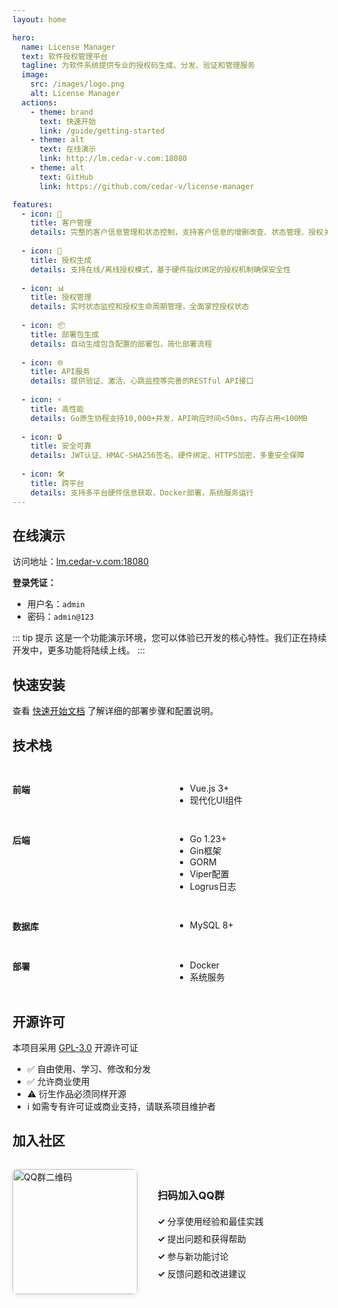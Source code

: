 ```yaml
---
layout: home

hero:
  name: License Manager
  text: 软件授权管理平台
  tagline: 为软件系统提供专业的授权码生成、分发、验证和管理服务
  image:
    src: /images/logo.png
    alt: License Manager
  actions:
    - theme: brand
      text: 快速开始
      link: /guide/getting-started
    - theme: alt
      text: 在线演示
      link: http://lm.cedar-v.com:18080
    - theme: alt
      text: GitHub
      link: https://github.com/cedar-v/license-manager

features:
  - icon: 🔧
    title: 客户管理
    details: 完整的客户信息管理和状态控制，支持客户信息的增删改查、状态管理、授权关联等核心功能
    
  - icon: 🔐
    title: 授权生成
    details: 支持在线/离线授权模式，基于硬件指纹绑定的授权机制确保安全性
    
  - icon: 📊
    title: 授权管理
    details: 实时状态监控和授权生命周期管理，全面掌控授权状态
    
  - icon: 📦
    title: 部署包生成
    details: 自动生成包含配置的部署包，简化部署流程
    
  - icon: 🌐
    title: API服务
    details: 提供验证、激活、心跳监控等完善的RESTful API接口
    
  - icon: ⚡
    title: 高性能
    details: Go原生协程支持10,000+并发，API响应时间<50ms，内存占用<100MB
    
  - icon: 🔒
    title: 安全可靠
    details: JWT认证、HMAC-SHA256签名、硬件绑定、HTTPS加密，多重安全保障
    
  - icon: 🛠️
    title: 跨平台
    details: 支持多平台硬件信息获取，Docker部署，系统服务运行
---
```


## 在线演示

访问地址：[lm.cedar-v.com:18080](http://lm.cedar-v.com:18080)

**登录凭证：**
- 用户名：`admin`
- 密码：`admin@123`

::: tip 提示
这是一个功能演示环境，您可以体验已开发的核心特性。我们正在持续开发中，更多功能将陆续上线。
:::

## 快速安装

查看 [快速开始文档](/guide/getting-started) 了解详细的部署步骤和配置说明。

## 技术栈

<div class="tech-stack">

**前端**
- Vue.js 3+
- 现代化UI组件

**后端**
- Go 1.23+
- Gin框架
- GORM
- Viper配置
- Logrus日志

**数据库**
- MySQL 8+

**部署**
- Docker
- 系统服务

</div>

## 开源许可

本项目采用 [GPL-3.0](https://www.gnu.org/licenses/gpl-3.0.html) 开源许可证

- ✅ 自由使用、学习、修改和分发
- ✅ 允许商业使用
- ⚠️ 衍生作品必须同样开源
- ℹ️ 如需专有许可证或商业支持，请联系项目维护者

## 加入社区

<div class="community">
  <img src="/images/qrcode_1755081220153.jpg" alt="QQ群二维码" width="200" />
  
  <div>
    <h3>扫码加入QQ群</h3>
    <ul>
      <li>分享使用经验和最佳实践</li>
      <li>提出问题和获得帮助</li>
      <li>参与新功能讨论</li>
      <li>反馈问题和改进建议</li>
    </ul>
  </div>
</div>

<style>
.tech-stack {
  display: grid;
  grid-template-columns: repeat(auto-fit, minmax(200px, 1fr));
  gap: 1rem;
  margin: 2rem 0;
}

.community {
  display: flex;
  align-items: center;
  gap: 2rem;
  margin: 2rem 0;
}

.community img {
  border-radius: 8px;
  box-shadow: 0 2px 8px rgba(0,0,0,0.1);
}

.community ul {
  list-style: none;
  padding: 0;
}

.community li {
  padding: 0.25rem 0;
}

.community li:before {
  content: "✓ ";
  color: var(--vp-c-brand);
  font-weight: bold;
}
</style>
